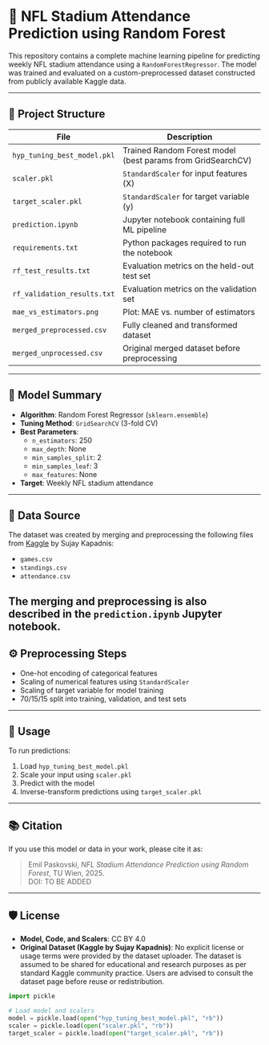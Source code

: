 # 🏈 NFL Stadium Attendance Prediction using Random Forest

This repository contains a complete machine learning pipeline for predicting weekly NFL stadium attendance using a `RandomForestRegressor`. The model was trained and evaluated on a custom-preprocessed dataset constructed from publicly available Kaggle data.

---

## 📁 Project Structure

| File | Description |
|------|-------------|
| `hyp_tuning_best_model.pkl` | Trained Random Forest model (best params from GridSearchCV) |
| `scaler.pkl` | `StandardScaler` for input features (X) |
| `target_scaler.pkl` | `StandardScaler` for target variable (y) |
| `prediction.ipynb` | Jupyter notebook containing full ML pipeline |
| `requirements.txt` | Python packages required to run the notebook |
| `rf_test_results.txt` | Evaluation metrics on the held-out test set |
| `rf_validation_results.txt` | Evaluation metrics on the validation set |
| `mae_vs_estimators.png` | Plot: MAE vs. number of estimators |
| `merged_preprocessed.csv` | Fully cleaned and transformed dataset |
| `merged_unprocessed.csv` | Original merged dataset before preprocessing |

---

## 🧠 Model Summary

- **Algorithm**: Random Forest Regressor (`sklearn.ensemble`)
- **Tuning Method**: `GridSearchCV` (3-fold CV)
- **Best Parameters**:
  - `n_estimators`: 250
  - `max_depth`: None
  - `min_samples_split`: 2
  - `min_samples_leaf`: 3
  - `max_features`: None
- **Target**: Weekly NFL stadium attendance

---

## 🧪 Data Source

The dataset was created by merging and preprocessing the following files from [Kaggle](https://www.kaggle.com/datasets/sujaykapadnis/nfl-stadium-attendance-dataset) by Sujay Kapadnis:

- `games.csv`
- `standings.csv`
- `attendance.csv`

The merging and preprocessing is also described in the `prediction.ipynb` Jupyter notebook.
---

## ⚙️ Preprocessing Steps

- One-hot encoding of categorical features
- Scaling of numerical features using `StandardScaler`
- Scaling of target variable for model training
- 70/15/15 split into training, validation, and test sets

---

## 🧾 Usage

To run predictions:

1. Load `hyp_tuning_best_model.pkl`
2. Scale your input using `scaler.pkl`
3. Predict with the model
4. Inverse-transform predictions using `target_scaler.pkl`

---

## 📚 Citation

If you use this model or data in your work, please cite it as:

> Emil Paskovski, *NFL Stadium Attendance Prediction using Random Forest*, TU Wien, 2025.  
> DOI: TO BE ADDED


---

## 🛡 License

- **Model, Code, and Scalers**: CC BY 4.0
- **Original Dataset (Kaggle by Sujay Kapadnis)**: No explicit license or usage terms were provided by the dataset uploader. The dataset is assumed to be shared for educational and research purposes as per standard Kaggle community practice. Users are advised to consult the dataset page before reuse or redistribution.


```python
import pickle

# Load model and scalers
model = pickle.load(open("hyp_tuning_best_model.pkl", "rb"))
scaler = pickle.load(open("scaler.pkl", "rb"))
target_scaler = pickle.load(open("target_scaler.pkl", "rb"))
